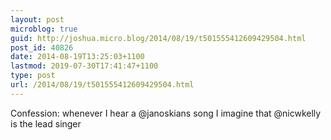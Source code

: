 ```yaml
---
layout: post
microblog: true
guid: http://joshua.micro.blog/2014/08/19/t501555412609429504.html
post_id: 40826
date: 2014-08-19T13:25:03+1100
lastmod: 2019-07-30T17:41:47+1100
type: post
url: /2014/08/19/t501555412609429504.html
---
```

Confession: whenever I hear a @janoskians song I imagine that @nicwkelly is the lead singer
